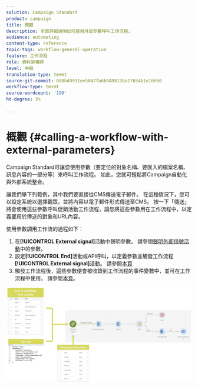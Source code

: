 ```yaml
---
solution: Campaign Standard
product: campaign
title: 概觀
description: 本節詳細說明如何使用外部參數呼叫工作流程。
audience: automating
content-type: reference
topic-tags: workflow-general-operation
feature: 工作流程
role: 資料架構師
level: 中級
translation-type: tm+mt
source-git-commit: 088b49931ee5047fa6b949813ba17654b1e10d60
workflow-type: tm+mt
source-wordcount: '190'
ht-degree: 3%

---
```



# 概觀 {#calling-a-workflow-with-external-parameters}

Campaign Standard可讓您使用參數（要定位的對象名稱、要匯入的檔案名稱、訊息內容的一部分等）來呼叫工作流程。 如此，您就可輕鬆將Campaign自動化與外部系統整合。

讓我們舉下列範例，其中我們要直接從CMS傳送電子郵件。 在這種情況下，您可以設定系統以選擇觀眾，並將內容以電子郵件形式傳送至CMS。 按一下「傳送」將會使用這些參數呼叫促銷活動工作流程，讓您將這些參數用在工作流程中，以定義要用於傳送的對象和URL內容。

使用參數調用工作流的過程如下：

1. 在&#x200B;**[!UICONTROL External signal]**&#x200B;活動中聲明參數。 請參閱[聲明外部信號活動](../../automating/using/declaring-parameters-external-signal.md)中的參數。
1. 設定&#x200B;**[!UICONTROL End]**&#x200B;活動或API呼叫，以定義參數並觸發工作流程&#x200B;**[!UICONTROL External signal]**&#x200B;活動。 請參閱[本頁](../../automating/using/defining-parameters-calling-workflow.md)
1. 觸發工作流程後，這些參數便會被收錄到工作流程的事件變數中，並可在工作流程中使用。 請參閱[本頁](../../automating/using/customizing-workflow-external-parameters.md)。

![](assets/extsignal_process.png)
